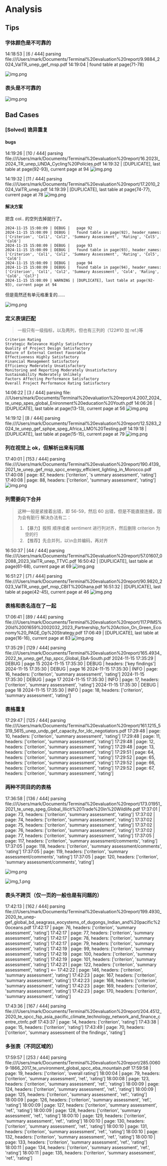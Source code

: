 # Analysis

## Tips

### 字体颜色是不可靠的

14:18:53 | [6 / 444] parsing file:///Users/mark/Documents/Terminal%20evaluation%20report/9.9884_2024_ValTR_unep_gef_msp.pdf
14:19:04 | found table at page(71-78)

![img.png](../assets/unreliable-font-color.png)

### 表头是不可靠的

![img.png](../assets/unreliable-header.png)

## Bad Cases

### [Solved] 诡异重复

#### bugs

14:19:26 | [10 / 444] parsing file:///Users/mark/Documents/Terminal%20evaluation%20report/16.2023I_2024_TR_unep_UNDA_Cycling%20Policies.pdf
14:19:32 | [DUPLICATE], last table at page(92-93), current page at 94
![img.png](../assets/wield-refound.png)

14:19:32 | [11 / 444] parsing file:///Users/mark/Documents/Terminal%20evaluation%20report/17.2010_2024_ValTR_unep.pdf
14:19:39 | [DUPLICATE], last table at page(74-77), current page at 78
![img.png](../assets/wield-refound-2.png)

#### 解决方案

把含 col.. 的空列去掉就行了。

```
2024-11-15 15:08:09 | DEBUG |   page 92
2024-11-15 15:08:09 | DEBUG |   found table in page(92), header_names:
['Criterion', 'Col1', 'Col2', 'Summary Assessment', 'Rating', 'Col5', 'Col6']
2024-11-15 15:08:09 | DEBUG |   page 93
2024-11-15 15:08:09 | DEBUG |   found table in page(93), header_names:
['Criterion', 'Col1', 'Col2', 'Summary Assessment', 'Rating', 'Col5', 'Col6']
2024-11-15 15:08:09 | DEBUG |   page 94
2024-11-15 15:08:09 | DEBUG |   found table in page(94), header_names:
['Criterion', 'Col1', 'Col2', 'Summary Assessment', 'Col4', 'Rating', 'Col6', 'Col7']
2024-11-15 15:08:09 | WARNING | [DUPLICATE], last table at page(92-93), current page at 94
```

但是竟然还有单元格重复的……

![img.png](../assets/cell-duplication.png)

### 定义表误匹配

> 一般只有一级指标，以及两列，但也有三列的（122#10 加 ref.)等

```
Criterion Rating
Strategic Relevance Highly Satisfactory
Quality of Project Design Satisfactory
Nature of External Context Favorable
Effectiveness Highly Satisfactory
Financial Management Satisfactory
Efficiency Moderately Unsatisfactory
Monitoring and Reporting Moderately Unsatisfactory
Sustainability Moderately Unlikely
Factors Affecting Performance Satisfactory
Overall Project Performance Rating Satisfactory
```

14:06:22 | [3 / 444] parsing file:
///Users/mark/Documents/Terminal%20evaluation%20report/4.2007_2024_te_unep_spes_global_Enironment%20education%20Youth.pdf
14:06:26 | [DUPLICATE], last table at page(13-13), current page at 56
![img.png](../assets/definition-table.png)

14:19:12 | [8 / 444] parsing file:///Users/mark/Documents/Terminal%20evaluation%20report/12.5283_2024_te_unep_gef_sphpe_speg_Africa_LMO%20Testing.pdf
14:19:18 | [DUPLICATE], last table at page(15-15), current page at 79
![img.png](../assets/definition-table-2.png)

### 列在视觉上 ok，但解析出来有问题

17:40:01 | [153 / 444] parsing file:///Users/mark/Documents/Terminal%20evaluation%20report/190.4139_2021_te_unep_gef_msp_spcc_energy_efficient_lighting_in_Morocco.pdf
17:40:08 | page: 87, headers: ['criterion', 's ummary assessment', 'rating']
17:40:08 | page: 88, headers: ['criterion', 'summary assessment', 'rating']
![img.png](../assets/column-inconsistency.png)

### 列需要向下合并

> 这种一般是紧接着出错，即 56-59，然后 60 出错，但是不能直接连接，因为会有脏行
> 解决办法有二：
> 1. 【暴力】按照 顺序或者 sentiment 进行列对齐，然后删除 criterion 为空的行
> 2. 【推荐】先合并列，以\n合并编码，再对齐

16:50:37 | [44 / 444] parsing file:///Users/mark/Documents/Terminal%20evaluation%20report/57.01607_02088_2023_ValTR_unep_TTVC.pdf
16:50:42 | [DUPLICATE], last table at page(61-68), current page at 69
![img.png](../assets/merge-down-header.png)

16:51:27 | [71 / 444] parsing file:///Users/mark/Documents/Terminal%20evaluation%20report/90.9820_2023_ValTR_unep_gef_msp_CBIT%20Ghana.pdf
16:51:32 | [DUPLICATE], last table at page(42-45), current page at 46
![img.png](../assets/merge-down-header-2.png)

### 表格和表名连在了一起

17:06:41 | [89 / 444] parsing file:///Users/mark/Documents/Terminal%20evaluation%20report/117.PIMS%20Id%2001659%2002032_2023_Partnership_for%20Action_On_Green_Economy%20_PAGE_Op%20Strategy.pdf
17:06:49 | [DUPLICATE], last table at page(16-16), current page at 83
![img.png](../assets/name-join.png)

17:35:29 | [129 / 444] parsing file:///Users/mark/Documents/Terminal%20evaluation%20report/165.4934_2022_te_unep_gef_fsp_spcc_Global_EbA-South.pdf
2024-11-15 17:35:29 | DEBUG |   page 15
2024-11-15 17:35:30 | DEBUG | headers: ['key findings']
2024-11-15 17:35:30 | DEBUG |   page 16
2024-11-15 17:35:30 | INFO | page: 16, headers: ['criterion', 'summary assessment', 'rating']
2024-11-15 17:35:30 | DEBUG |   page 17
2024-11-15 17:35:30 | INFO | page: 17, headers: ['criterion', 'summary assessment', 'rating']
2024-11-15 17:35:30 | DEBUG |   page 18
2024-11-15 17:35:30 | INFO | page: 18, headers: ['criterion', 'summary assessment', 'rating']

### 表格重复

17:29:47 | [125 / 444] parsing file:///Users/mark/Documents/Terminal%20evaluation%20report/161.1215_5319_5615_unep_undp_gef_capacity_for_ldc_negotiators.pdf
17:29:48 | page: 10, headers: ['criterion', 'summary assessment', 'rating']
17:29:48 | page: 11, headers: ['criterion', 'summary assessment', 'rating']
17:29:48 | page: 12, headers: ['criterion', 'summary assessment', 'rating']
17:29:48 | page: 13, headers: ['criterion', 'summary assessment', 'rating']
17:29:51 | page: 64, headers: ['criterion', 'summary assessment', 'rating']
17:29:52 | page: 65, headers: ['criterion', 'summary assessment', 'rating']
17:29:52 | page: 66, headers: ['criterion', 'summary assessment', 'rating']
17:29:52 | page: 67, headers: ['criterion', 'summary assessment', 'rating']

### 两种不同目的的表格

17:36:58 | [136 / 444] parsing file:///Users/mark/Documents/Terminal%20evaluation%20report/173.01951_2021_te_unep_speg_Global_Illicit%20Trade%20in%20Wildlife.pdf
17:37:01 | page: 73, headers: ['criterion', 'summary assessment', 'rating']
17:37:02 | page: 74, headers: ['criterion', 'summary assessment', 'rating']
17:37:02 | page: 75, headers: ['criterion', 'summary assessment', 'rating']
17:37:02 | page: 76, headers: ['criterion', 'summary assessment', 'rating']
17:37:02 | page: 77, headers: ['criterion', 'summary assessment', 'rating']
17:37:05 | page: 117, headers: ['criterion', 'summary assessment/comments', 'rating']
17:37:05 | page: 118, headers: ['criterion', 'summary assessment/comments', 'rating']
17:37:05 | page: 119, headers: ['criterion', 'summary assessment/comments', 'rating']
17:37:05 | page: 120, headers: ['criterion', 'summary assessment/comments', 'rating']

![img.png](../assets/diff-table-1.png)

![img_1.png](../assets/diff-table-2.png)

### 表头不跨页（仅一页的一般也是有问题的）

17:42:13 | [162 / 444] parsing file:///Users/mark/Documents/Terminal%20evaluation%20report/199.4930_2020_te_unep-gef_global_bd_seagrass_eocystems_of_dugongs_Indian_and%20pacific%20oceans.pdf
17:42:17 | page: 76, headers: ['criterion', 'summary assessment', 'rating']
17:42:17 | page: 77, headers: ['criterion', 'summary assessment', 'rating']
17:42:17 | page: 78, headers: ['criterion', 'summary assessment', 'rating']
17:42:17 | page: 79, headers: ['criterion', 'summary assessment', 'rating']
17:42:19 | page: 99, headers: ['criterion', 'summary assessment', 'rating']
17:42:19 | page: 100, headers: ['criterion', 'summary assessment', 'rating']
17:42:19 | page: 101, headers: ['criterion', 'summary assessment', 'rating']
17:42:21 | page: 122, headers: ['criterion', 'summary assessment', 'rating'] <--
17:42:22 | page: 146, headers: ['criterion', 'summary assessment', 'rating']
17:42:23 | page: 167, headers: ['criterion', 'summary assessment', 'rating']
17:42:23 | page: 168, headers: ['criterion', 'summary assessment', 'rating']
17:42:23 | page: 169, headers: ['criterion', 'summary assessment', 'rating']
17:42:23 | page: 170, headers: ['criterion', 'summary assessment', 'rating']

17:43:36 | [167 / 444] parsing file:///Users/mark/Documents/Terminal%20evaluation%20report/204.4512_2020_te_spcc_fsp_asia_pacific_climate_technology_network_and_finance_centre_ctnfc.pdf
17:43:37 | page: 14, headers: ['criterion', 'rating']
17:43:38 | page: 15, headers: ['criterion', 'rating']
17:43:49 | page: 70, headers: ['criterion', 'summary assessment of the findings', 'rating']

### 多张表（不同区域的）

17:59:57 | [253 / 444] parsing file:///Users/mark/Documents/Terminal%20evaluation%20report/285.00609-1866_2017_te_unvironment_global_spcc_eba_mountain.pdf
17:59:58 | page: 19, headers: ['criterion', 'overall rating']
18:00:04 | page: 79, headers: ['criterion', 'summary assessment', 'ref.', 'rating']
18:00:08 | page: 123, headers: ['criterion', 'summary assessment', 'ref.', 'rating']
18:00:09 | page: 124, headers: ['criterion', 'summary assessment', 'ref.', 'rating']
18:00:09 | page: 125, headers: ['criterion', 'summary assessment', 'ref.', 'rating']
18:00:09 | page: 126, headers: ['criterion', 'summary assessment', 'ref.', 'rating']
18:00:09 | page: 127, headers: ['criterion', 'summary assessment', 'ref.', 'rating']
18:00:09 | page: 128, headers: ['criterion', 'summary assessment', 'ref.', 'rating']
18:00:10 | page: 129, headers: ['criterion', 'summary assessment', 'ref.', 'rating']
18:00:10 | page: 130, headers: ['criterion', 'summary assessment', 'ref.', 'rating']
18:00:10 | page: 131, headers: ['criterion', 'summary assessment', 'ref.', 'rating']
18:00:10 | page: 132, headers: ['criterion', 'summary assessment', 'ref.', 'rating']
18:00:10 | page: 133, headers: ['criterion', 'summary assessment', 'ref.', 'rating']
18:00:11 | page: 134, headers: ['criterion', 'summary assessment', 'ref.', 'rating']
18:00:11 | page: 135, headers: ['criterion', 'summary assessment', 'ref.', 'rating']

